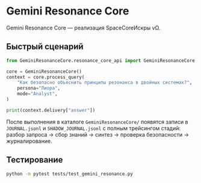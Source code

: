 # Gemini Resonance Core

Gemini Resonance Core — реализация SpaceCoreИскры vΩ.

## Быстрый сценарий

```python
from GeminiResonanceCore.resonance_core_api import GeminiResonanceCore

core = GeminiResonanceCore()
context = core.process_query(
    "Как безопасно объяснить принципы резонанса в двойных системах?",
    persona="Лиора",
    mode="Analyst",
)

print(context.delivery["answer"])
```

После выполнения в каталоге `GeminiResonanceCore/` появятся записи в `JOURNAL.jsonl` и `SHADOW_JOURNAL.jsonl` с полным трейсингом стадий: разбор запроса → сбор знаний → синтез → проверка безопасности → журналирование.

## Тестирование

```bash
python -m pytest tests/test_gemini_resonance.py
```
